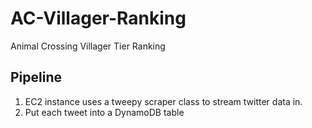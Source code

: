 # AC-Villager-Ranking
Animal Crossing Villager Tier Ranking


## Pipeline

1) EC2 instance uses a tweepy scraper class to stream twitter data in.
2) Put each tweet into a DynamoDB table

